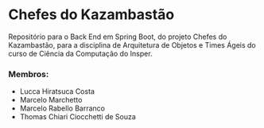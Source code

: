 # Chefes do Kazambastão
Repositório para o Back End em Spring Boot, do projeto Chefes do Kazambastão, para a disciplina de Arquitetura de Objetos e Times Ágeis do curso de Ciência da Computação do Insper.

### Membros:
- Lucca Hiratsuca Costa
- Marcelo Marchetto
- Marcelo Rabello Barranco
- Thomas Chiari Ciocchetti de Souza
